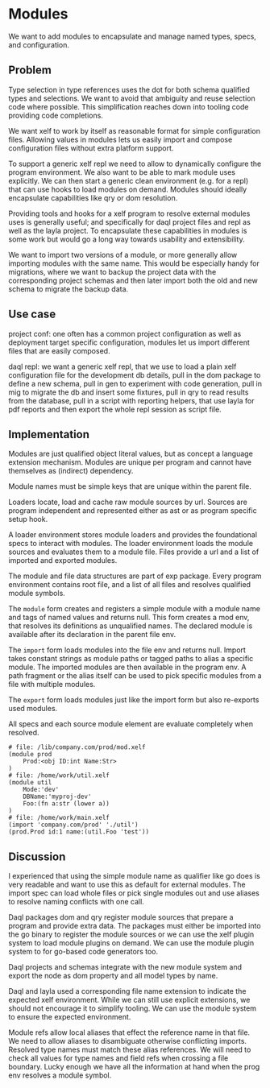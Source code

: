 Modules
=======

We want to add modules to encapsulate and manage named types, specs, and configuration.

Problem
-------

Type selection in type references uses the dot for both schema qualified types and selections. We
want to avoid that ambiguity and reuse selection code where possible. This simplification reaches
down into tooling code providing code completions.

We want xelf to work by itself as reasonable format for simple configuration files. Allowing values
in modules lets us easily import and compose configuration files without extra platform support.

To support a generic xelf repl we need to allow to dynamically configure the program environment. We
also want to be able to mark module uses explicitly. We can then start a generic clean environment
(e.g. for a repl) that can use hooks to load modules on demand. Modules should ideally encapsulate
capabilities like qry or dom resolution.

Providing tools and hooks for a xelf program to resolve external modules uses is generally useful;
and specifically for daql project files and repl as well as the layla project. To encapsulate these
capabilities in modules is some work but would go a long way towards usability and extensibility.

We want to import two versions of a module, or more generally allow importing modules with the same
name. This would be especially handy for migrations, where we want to backup the project data with
the corresponding project schemas and then later import both the old and new schema to migrate the
backup data.

Use case
--------

project conf: one often has a common project configuration as well as deployment target specific
configuration, modules let us import different files that are easily composed.

daql repl: we want a generic xelf repl, that we use to load a plain xelf configuration file for the
development db details, pull in the dom package to define a new schema, pull in gen to experiment
with code generation, pull in mig to migrate the db and insert some fixtures, pull in qry to read
results from the database, pull in a script with reporting helpers, that use layla for pdf reports
and then export the whole repl session as script file.


Implementation
--------------

Modules are just qualified object literal values, but as concept a language extension mechanism.
Modules are unique per program and cannot have themselves as (indirect) dependency.

Module names must be simple keys that are unique within the parent file.

Loaders locate, load and cache raw module sources by url. Sources are program independent and
represented either as ast or as program specific setup hook.

A loader environment stores module loaders and provides the foundational specs to interact with
modules. The loader environment loads the module sources and evaluates them to a module file.
Files provide a url and a list of imported and exported modules.

The module and file data structures are part of exp package. Every program environment contains root
file, and a list of all files and resolves qualified module symbols.

The `module` form creates and registers a simple module with a module name and tags of named values
and returns null. This form creates a mod env, that resolves its definitions as unqualified names.
The declared module is available after its declaration in the parent file env.

The `import` form loads modules into the file env and returns null. Import takes constant strings as
module paths or tagged paths to alias a specific module. The imported modules are then available
in the program env. A path fragment or the alias itself can be used to pick specific modules from a
file with multiple modules.

The `export` form loads modules just like the import form but also re-exports used modules.

All specs and each source module element are evaluate completely when resolved.

	# file: /lib/company.com/prod/mod.xelf
	(module prod
		Prod:<obj ID:int Name:Str>
	)
	# file: /home/work/util.xelf
	(module util
		Mode:'dev'
		DBName:'myproj-dev'
		Foo:(fn a:str (lower a))
	)
	# file: /home/work/main.xelf
	(import 'company.com/prod' './util')
	(prod.Prod id:1 name:(util.Foo 'test'))

Discussion
----------

I experienced that using the simple module name as qualifier like go does is very readable and want
to use this as default for external modules. The import spec can load whole files or pick single
modules out and use aliases to resolve naming conflicts with one call.

Daql packages dom and qry register module sources that prepare a program and provide extra data.
The packages must either be imported into the go binary to register the module sources or we can use
the xelf plugin system to load module plugins on demand. We can use the module plugin system to for
go-based code generators too.

Daql projects and schemas integrate with the new module system and export the node as dom property
and all model types by name.


Daql and layla used a corresponding file name extension to indicate the expected xelf environment.
While we can still use explicit extensions, we should not encourage it to simplify tooling. We can
use the module system to ensure the expected environment.

Module refs allow local aliases that effect the reference name in that file. We need to allow
aliases to disambiguate otherwise conflicting imports. Resolved type names must match these alias
references. We will need to check all values for type names and field refs when crossing a file
boundary. Lucky enough we have all the information at hand when the prog env resolves a module
symbol.
